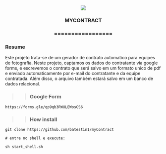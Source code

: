 
<h1 align="center">
<img src="https://img.shields.io/static/v1?label=MYCONTRACT%20POR&message=Bates&color=7159c1&style=flat-square&logo=ghost"/>
<h3> <p align="center">MYCONTRACT </p> </h3>
<h3> <p align="center"> ================= </p> </h3>
<h3> Resume </h3>
<p> Este projeto trata-se de um gerador de contrato automatico para equipes de fotografia. Neste projeto, captamos os dados do contratante via google forms, e escrevemos o contrato que será salvo em um formato unico de pdf e enviado automaticamente por e-mail do contratante e da equipe contratada. Além disso, o arquivo também estará salvo em um banco de dados relacional. </p>

>> <h3> Google Form </h3>
```
https://forms.gle/qp9qb3RWULEWosCS6

```


>> <h3> How install </h3>
```
git clone https://github.com/batestin1/myContract

# entre no shell e execute:

sh start_shell.sh

```
